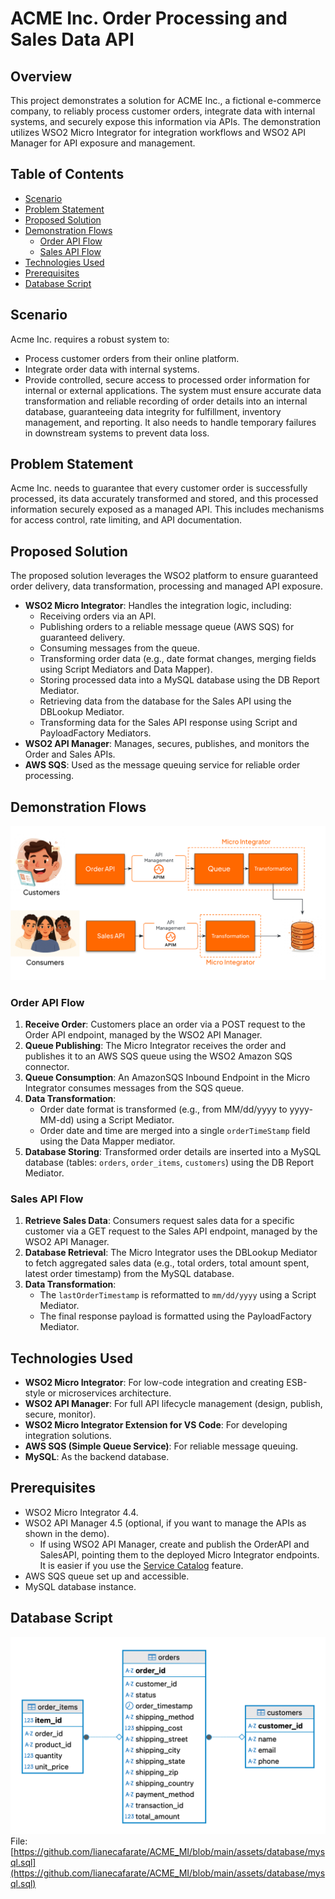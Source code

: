 # ACME Inc. Order Processing and Sales Data API

## Overview

This project demonstrates a solution for ACME Inc., a fictional e-commerce company, to reliably process customer orders, integrate data with internal systems, and securely expose this information via APIs. The demonstration utilizes WSO2 Micro Integrator for integration workflows and WSO2 API Manager for API exposure and management.

## Table of Contents

- [Scenario](#scenario)
- [Problem Statement](#problem-statement)
- [Proposed Solution](#proposed-solution)
- [Demonstration Flows](#demonstration-flows)
  - [Order API Flow](#order-api-flow)
  - [Sales API Flow](#sales-api-flow)
- [Technologies Used](#technologies-used)
- [Prerequisites](#prerequisites)
- [Database Script](#database-script)

## Scenario

Acme Inc. requires a robust system to:
* Process customer orders from their online platform.
* Integrate order data with internal systems.
* Provide controlled, secure access to processed order information for internal or external applications.
The system must ensure accurate data transformation and reliable recording of order details into an internal database, guaranteeing data integrity for fulfillment, inventory management, and reporting. It also needs to handle temporary failures in downstream systems to prevent data loss.

## Problem Statement

Acme Inc. needs to guarantee that every customer order is successfully processed, its data accurately transformed and stored, and this processed information securely exposed as a managed API. This includes mechanisms for access control, rate limiting, and API documentation.

## Proposed Solution

The proposed solution leverages the WSO2 platform to ensure guaranteed order delivery, data transformation, processing and managed API exposure.

* **WSO2 Micro Integrator**: Handles the integration logic, including:
    * Receiving orders via an API.
    * Publishing orders to a reliable message queue (AWS SQS) for guaranteed delivery.
    * Consuming messages from the queue.
    * Transforming order data (e.g., date format changes, merging fields using Script Mediators and Data Mapper).
    * Storing processed data into a MySQL database using the DB Report Mediator.
    * Retrieving data from the database for the Sales API using the DBLookup Mediator.
    * Transforming data for the Sales API response using Script and PayloadFactory Mediators. 
* **WSO2 API Manager**: Manages, secures, publishes, and monitors the Order and Sales APIs.
* **AWS SQS**: Used as the message queuing service for reliable order processing.

## Demonstration Flows

![Demonstration Flows](https://github.com/lianecafarate/ACME_MI/blob/main/assets/images/Flows.png)

### Order API Flow
1.  **Receive Order**: Customers place an order via a POST request to the Order API endpoint, managed by the WSO2 API Manager. 
2.  **Queue Publishing**: The Micro Integrator receives the order and publishes it to an AWS SQS queue using the WSO2 Amazon SQS connector. 
3.  **Queue Consumption**: An AmazonSQS Inbound Endpoint in the Micro Integrator consumes messages from the SQS queue. 
4.  **Data Transformation**:
    * Order date format is transformed (e.g., from MM/dd/yyyy to yyyy-MM-dd) using a Script Mediator. 
    * Order date and time are merged into a single `orderTimeStamp` field using the Data Mapper mediator. 
5.  **Database Storing**: Transformed order details are inserted into a MySQL database (tables: `orders`, `order_items`, `customers`) using the DB Report Mediator.

### Sales API Flow
1.  **Retrieve Sales Data**: Consumers request sales data for a specific customer via a GET request to the Sales API endpoint, managed by the WSO2 API Manager.
2.  **Database Retrieval**: The Micro Integrator uses the DBLookup Mediator to fetch aggregated sales data (e.g., total orders, total amount spent, latest order timestamp) from the MySQL database.
3.  **Data Transformation**:
    * The `lastOrderTimestamp` is reformatted to `mm/dd/yyyy` using a Script Mediator. 
    * The final response payload is formatted using the PayloadFactory Mediator. 

## Technologies Used

* **WSO2 Micro Integrator**: For low-code integration and creating ESB-style or microservices architecture.
* **WSO2 API Manager**: For full API lifecycle management (design, publish, secure, monitor).
* **WSO2 Micro Integrator Extension for VS Code**: For developing integration solutions. 
* **AWS SQS (Simple Queue Service)**: For reliable message queuing.
* **MySQL**: As the backend database. 

## Prerequisites
* WSO2 Micro Integrator 4.4.
* WSO2 API Manager 4.5 (optional, if you want to manage the APIs as shown in the demo).
  * If using WSO2 API Manager, create and publish the OrderAPI and SalesAPI, pointing them to the deployed Micro Integrator endpoints. It is easier if you use the [Service Catalog](https://mi.docs.wso2.com/en/latest/install-and-setup/setup/deployment/deploying-wso2-mi/#service-catalog) feature.
* AWS SQS queue set up and accessible.
* MySQL database instance.

## Database Script
![DB Diagram](https://github.com/lianecafarate/ACME_MI/blob/main/assets/images/DBDiagram.png)
File: [https://github.com/lianecafarate/ACME_MI/blob/main/assets/database/mysql.sql](https://github.com/lianecafarate/ACME_MI/blob/main/assets/database/mysql.sql)


